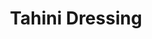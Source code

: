 ---
layout: recipe
title: Tahini Dressing
vegan: true

tags:
- Vegan
- Soße

categories: Soßen

ingredients:
- 1 Knoblauchzehe
- 4 EL Tahini
- 2 EL Zitronensaft
- 1 TL Senf
- 1 TL gemischte getrocknete Kräuter
- 1-2 TL Agavensirup
- 3-4 EL Wasser
- Salz
- Pfeffer

directions:
- Knoblauch pressen
- Alles zusammen mixen

servings: 2-4

source: Vegan Foodporn
---